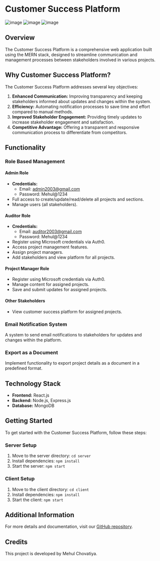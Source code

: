 # Customer Success Platform

![image](https://github.com/Mehul773/Customer_Success_Platform/assets/114020671/467f7ff3-76b9-45c9-9597-3201ed966084)
![image](https://github.com/Mehul773/Customer_Success_Platform/assets/114020671/e2822fe8-f990-46b8-bf50-d987f8959bc1)
![image](https://github.com/Mehul773/Customer_Success_Platform/assets/114020671/64822120-951d-4580-81fc-c49982813944)



## Overview

The Customer Success Platform is a comprehensive web application built using the MERN stack, designed to streamline communication and management processes between stakeholders involved in various projects.

## Why Customer Success Platform?

The Customer Success Platform addresses several key objectives:

1. **Enhanced Communication:** Improving transparency and keeping stakeholders informed about updates and changes within the system.
2. **Efficiency:** Automating notification processes to save time and effort compared to manual methods.
3. **Improved Stakeholder Engagement:** Providing timely updates to increase stakeholder engagement and satisfaction.
4. **Competitive Advantage:** Offering a transparent and responsive communication process to differentiate from competitors.

## Functionality

### Role Based Management

#### Admin Role
- **Credentials:** 
  - Email: admin2003@gmail.com
  - Password: Mehul@1234
- Full access to create/update/read/delete all projects and sections.
- Manage users (all stakeholders).

#### Auditor Role
- **Credentials:** 
  - Email: auditor2003@gmail.com
  - Password: Mehul@1234
- Register using Microsoft credentials via Auth0.
- Access project management features.
- Assign project managers.
- Add stakeholders and view platform for all projects.

#### Project Manager Role
- Register using Microsoft credentials via Auth0.
- Manage content for assigned projects.
- Save and submit updates for assigned projects.

#### Other Stakeholders
- View customer success platform for assigned projects.

### Email Notification System

A system to send email notifications to stakeholders for updates and changes within the platform.

### Export as a Document

Implement functionality to export project details as a document in a predefined format.

## Technology Stack

- **Frontend:** React.js
- **Backend:** Node.js, Express.js
- **Database:** MongoDB

## Getting Started

To get started with the Customer Success Platform, follow these steps:

### Server Setup

1. Move to the server directory: `cd server`
2. Install dependencies: `npm install`
3. Start the server: `npm start`

### Client Setup

1. Move to the client directory: `cd client`
2. Install dependencies: `npm install`
3. Start the client: `npm start`

## Additional Information

For more details and documentation, visit our [GitHub repository](https://github.com/Mehul773/Customer_Success_Platform.git).

## Credits

This project is developed by Mehul Chovatiya.

